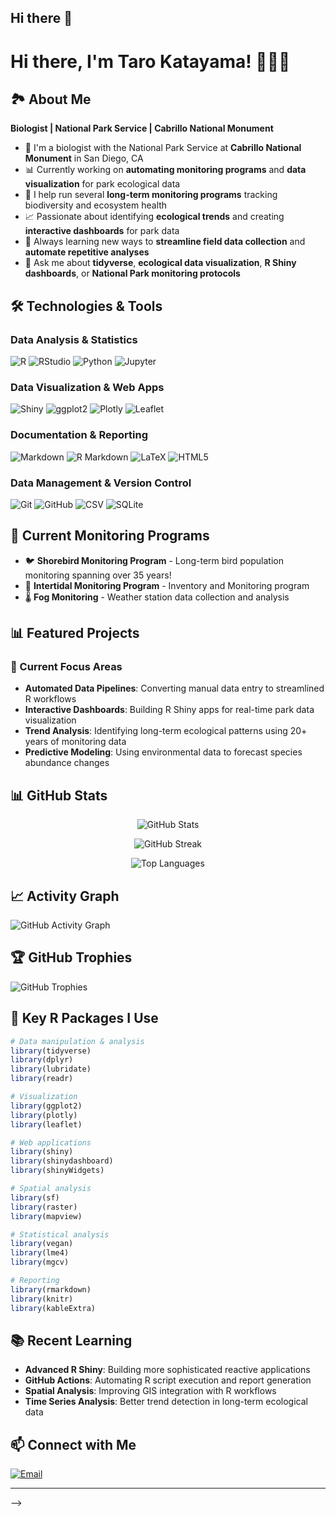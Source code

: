 ## Hi there 👋


# Hi there, I'm Taro Katayama! 🌊🦎🌿

## 🏞️ About Me
**Biologist | National Park Service | Cabrillo National Monument**

- 🔬 I'm a biologist with the National Park Service at **Cabrillo National Monument** in San Diego, CA
- 📊 Currently working on **automating monitoring programs** and **data visualization** for park ecological data
- 🦋 I help run several **long-term monitoring programs** tracking biodiversity and ecosystem health
- 📈 Passionate about identifying **ecological trends** and creating **interactive dashboards** for park data
- 🌱 Always learning new ways to **streamline field data collection** and **automate repetitive analyses**
- 💬 Ask me about **tidyverse**, **ecological data visualization**, **R Shiny dashboards**, or **National Park monitoring protocols**

## 🛠️ Technologies & Tools

### Data Analysis & Statistics
![R](https://img.shields.io/badge/R-276DC3?style=for-the-badge&logo=r&logoColor=white)
![RStudio](https://img.shields.io/badge/RStudio-4285F4?style=for-the-badge&logo=rstudio&logoColor=white)
![Python](https://img.shields.io/badge/Python-3776AB?style=for-the-badge&logo=python&logoColor=white)
![Jupyter](https://img.shields.io/badge/Jupyter-F37626?style=for-the-badge&logo=jupyter&logoColor=white)

### Data Visualization & Web Apps
![Shiny](https://img.shields.io/badge/Shiny-4285F4?style=for-the-badge&logo=r&logoColor=white)
![ggplot2](https://img.shields.io/badge/ggplot2-276DC3?style=for-the-badge&logo=r&logoColor=white)
![Plotly](https://img.shields.io/badge/Plotly-3F4F75?style=for-the-badge&logo=plotly&logoColor=white)
![Leaflet](https://img.shields.io/badge/Leaflet-199900?style=for-the-badge&logo=leaflet&logoColor=white)

### Documentation & Reporting
![Markdown](https://img.shields.io/badge/Markdown-000000?style=for-the-badge&logo=markdown&logoColor=white)
![R Markdown](https://img.shields.io/badge/R_Markdown-276DC3?style=for-the-badge&logo=r&logoColor=white)
![LaTeX](https://img.shields.io/badge/LaTeX-47A141?style=for-the-badge&logo=latex&logoColor=white)
![HTML5](https://img.shields.io/badge/HTML5-E34F26?style=for-the-badge&logo=html5&logoColor=white)

### Data Management & Version Control
![Git](https://img.shields.io/badge/Git-F05032?style=for-the-badge&logo=git&logoColor=white)
![GitHub](https://img.shields.io/badge/GitHub-100000?style=for-the-badge&logo=github&logoColor=white)
![CSV](https://img.shields.io/badge/CSV-217346?style=for-the-badge&logo=microsoftexcel&logoColor=white)
![SQLite](https://img.shields.io/badge/SQLite-07405E?style=for-the-badge&logo=sqlite&logoColor=white)

## 🔬 Current Monitoring Programs

- 🐦 **Shorebird Monitoring Program** - Long-term bird population monitoring spanning over 35 years!
- 🌊 **Intertidal Monitoring Program** - Inventory and Monitoring program
- 🌡️ **Fog Monitoring** - Weather station data collection and analysis

## 📊 Featured Projects

### 🎯 Current Focus Areas
- **Automated Data Pipelines**: Converting manual data entry to streamlined R workflows
- **Interactive Dashboards**: Building R Shiny apps for real-time park data visualization
- **Trend Analysis**: Identifying long-term ecological patterns using 20+ years of monitoring data
- **Predictive Modeling**: Using environmental data to forecast species abundance changes

## 📊 GitHub Stats

<div align="center">
  
![GitHub Stats](https://github-readme-stats.vercel.app/api?username=KatayamaTaro&show_icons=true&theme=forest&include_all_commits=true&count_private=true)

![GitHub Streak](https://github-readme-streak-stats.herokuapp.com/?user=KatayamaTaro&theme=forest)

![Top Languages](https://github-readme-stats.vercel.app/api/top-langs/?KatayamaTaro=yourusername&layout=compact&theme=forest&hide=tex,makefile)

</div>

## 📈 Activity Graph
![GitHub Activity Graph](https://github-readme-activity-graph.vercel.app/graph?KatayamaTaro=yourusername&theme=react-dark&bg_color=0D1117&color=79C99B&line=79C99B&point=79C99B)

## 🏆 GitHub Trophies
![GitHub Trophies](https://github-profile-trophy.vercel.app/?username=KatayamaTaro&theme=forest&no-frame=false&no-bg=false&margin-w=4&column=3)

## 🌟 Key R Packages I Use

```r
# Data manipulation & analysis
library(tidyverse)
library(dplyr)
library(lubridate)
library(readr)

# Visualization
library(ggplot2)
library(plotly)
library(leaflet)

# Web applications
library(shiny)
library(shinydashboard)
library(shinyWidgets)

# Spatial analysis
library(sf)
library(raster)
library(mapview)

# Statistical analysis
library(vegan)
library(lme4)
library(mgcv)

# Reporting
library(rmarkdown)
library(knitr)
library(kableExtra)
```

## 📚 Recent Learning

- **Advanced R Shiny**: Building more sophisticated reactive applications
- **GitHub Actions**: Automating R script execution and report generation
- **Spatial Analysis**: Improving GIS integration with R workflows  
- **Time Series Analysis**: Better trend detection in long-term ecological data

## 📫 Connect with Me

[![Email](https://img.shields.io/badge/Email-D14836?style=for-the-badge&logo=gmail&logoColor=white)](mailto:taro_katayama@nps.gov)

---
<div align="center">

</div>
-->
